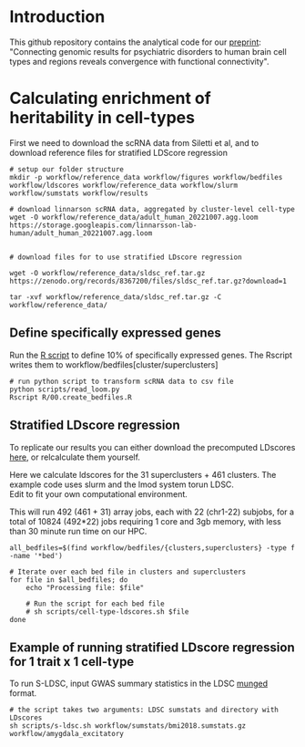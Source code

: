 # Introduction

This github repository contains the analytical code for our [preprint](https://www.medrxiv.org/content/10.1101/2024.01.18.24301478v1): 
"Connecting genomic results for psychiatric disorders to human brain cell types and regions reveals convergence with functional connectivity".


# Calculating enrichment of heritability in cell-types

First we need to download the scRNA data from Siletti et al, and to download reference files for stratified LDScore regression

```{bash}
# setup our folder structure
mkdir -p workflow/reference_data workflow/figures workflow/bedfiles workflow/ldscores workflow/reference_data workflow/slurm workflow/sumstats workflow/results

# download linnarson scRNA data, aggregated by cluster-level cell-type
wget -O workflow/reference_data/adult_human_20221007.agg.loom https://storage.googleapis.com/linnarsson-lab-human/adult_human_20221007.agg.loom


# download files for to use stratified LDscore regression

wget -O workflow/reference_data/sldsc_ref.tar.gz https://zenodo.org/records/8367200/files/sldsc_ref.tar.gz?download=1

tar -xvf workflow/reference_data/sldsc_ref.tar.gz -C workflow/reference_data/
```

## Define specifically expressed genes

Run the [R script](R/00.create_bedfiles.R) to define 10% of specifically expressed genes. The Rscript writes them to workflow/bedfiles[cluster/superclusters]

```{bash}
# run python script to transform scRNA data to csv file
python scripts/read_loom.py
Rscript R/00.create_bedfiles.R

```

## Stratified LDscore regression

To replicate our results you can either download the precomputed LDscores [here](https://zenodo.org/records/10628706), or relcalculate them yourself.

Here we calculate ldscores for the 31 superclusters + 461 clusters. The example code uses slurm and the lmod system torun LDSC. \
Edit to fit your own computational environment.

This will run 492 (461 + 31) array jobs, each with 22 (chr1-22) subjobs, for a total of 10824 (492\*22) jobs requiring 1 core and 3gb memory, with less than 30 minute run time on our HPC.

```         
all_bedfiles=$(find workflow/bedfiles/{clusters,superclusters} -type f -name '*bed')

# Iterate over each bed file in clusters and superclusters
for file in $all_bedfiles; do
    echo "Processing file: $file"
    
    # Run the script for each bed file
    # sh scripts/cell-type-ldscores.sh $file
done
```

## Example of running stratified LDscore regression for 1 trait x 1 cell-type

To run S-LDSC, input GWAS summary statistics in the LDSC [munged](https://github.com/bulik/ldsc) format.

```         
# the script takes two arguments: LDSC sumstats and directory with LDscores
sh scripts/s-ldsc.sh workflow/sumstats/bmi2018.sumstats.gz workflow/amygdala_excitatory
```

